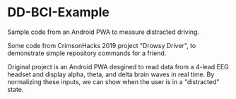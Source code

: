# DD-BCI-Example
Sample code from an Android PWA to measure distracted driving.

Some code from CrimsonHacks 2019 project "Drowsy Driver", to demonstrate simple repository commands for a friend.

Original project is an Android PWA desgined to read data from a 4-lead EEG headset and display alpha, theta, and delta brain waves in real time. By normalizing these inputs, we can show when the user is in a "distracted" state.
